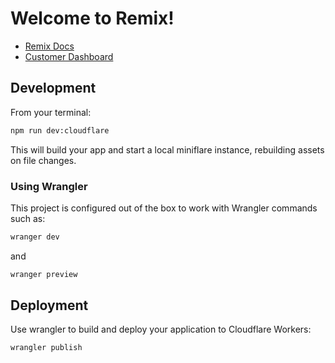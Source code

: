 # Welcome to Remix!

- [Remix Docs](https://docs.remix.run)
- [Customer Dashboard](https://remix.run/dashboard)

## Development

From your terminal:

```sh
npm run dev:cloudflare
```

This will build your app and start a local miniflare instance, rebuilding assets on file changes.

### Using Wrangler

This project is configured out of the box to work with Wrangler commands such as:

```sh
wranger dev
```

and

```sh
wranger preview
```

## Deployment

Use wrangler to build and deploy your application to Cloudflare Workers:

```sh
wrangler publish
```
